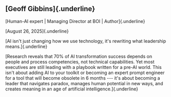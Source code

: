 ## **[Geoff Gibbins]{.underline}** 

[Human-AI expert \| Managing Director at BOI \| Author]{.underline}

[August 26, 2025]{.underline}

[AI isn\'t just changing how we use technology, it\'s rewriting what
leadership means.]{.underline}

[Research reveals that 70% of AI transformation success depends on
people and process competencies, not technical capabilities. Yet most
executives are still leading with a playbook written for a pre-AI world.
This isn\'t about adding AI to your toolkit or becoming an expert prompt
engineer for a tool that will become obsolete in 6 months --- it\'s
about becoming a leader that navigates paradox, manages human potential
in new ways, and creates meaning in an age of artificial
intelligence.]{.underline}